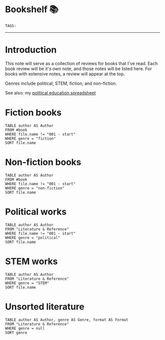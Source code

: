 # Bookshelf 📚
`TAGS:` 

---
# Introduction
This note will serve as a collection of reviews for books that I've read. Each book review will be it's own note, and those notes will be listed here. For books with extensive notes, a review will appear at the top. 

Genres include political, STEM, fiction, and non-fiction. 

See also: my [political education spreadsheet](https://docs.google.com/spreadsheets/d/1c-6TxhakZ8W11JKfjjqAnlqMNkpzgPUhMxNm5y3s0KE/edit#gid=0)

# Fiction books
```dataview 
TABLE author AS Author
FROM #book 
WHERE file.name != "001 - start"
WHERE genre = "fiction"
SORT file.name
```

# Non-fiction books
```dataview 
TABLE author AS Author
FROM #book 
WHERE file.name != "001 - start"
WHERE genre = "non-fiction"
SORT file.name
```

# Political works
```dataview 
TABLE author AS Author
FROM "Literature & Reference" 
WHERE file.name != "001 - start"
WHERE genre = "political"
SORT file.name
```

# STEM works
```dataview
TABLE author AS Author
FROM "Literature & Reference"
WHERE genre = "STEM"
SORT file.name
```

# Unsorted literature
```dataview
TABLE author AS Author, genre AS Genre, format AS Format
FROM "Literature & Reference"
WHERE genre = null
SORT genre
```